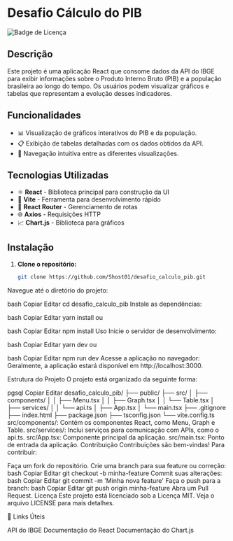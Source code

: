 # Desafio Cálculo do PIB

![Badge de Licença](https://img.shields.io/badge/licença-MIT-blue.svg)

## Descrição

Este projeto é uma aplicação React que consome dados da API do IBGE para exibir informações sobre o Produto Interno Bruto (PIB) e a população brasileira ao longo do tempo. Os usuários podem visualizar gráficos e tabelas que representam a evolução desses indicadores.

## Funcionalidades

- 📊 Visualização de gráficos interativos do PIB e da população.
- 📋 Exibição de tabelas detalhadas com os dados obtidos da API.
- 🔄 Navegação intuitiva entre as diferentes visualizações.

## Tecnologias Utilizadas

- ⚛️ **React** - Biblioteca principal para construção da UI
- 🚀 **Vite** - Ferramenta para desenvolvimento rápido
- 🔀 **React Router** - Gerenciamento de rotas
- 🌐 **Axios** - Requisições HTTP
- 📈 **Chart.js** - Biblioteca para gráficos

## Instalação

1. **Clone o repositório:**
   ```bash
   git clone https://github.com/Shost01/desafio_calculo_pib.git
Navegue até o diretório do projeto:

bash
Copiar
Editar
cd desafio_calculo_pib
Instale as dependências:

bash
Copiar
Editar
yarn install
ou

bash
Copiar
Editar
npm install
Uso
Inicie o servidor de desenvolvimento:

bash
Copiar
Editar
yarn dev
ou

bash
Copiar
Editar
npm run dev
Acesse a aplicação no navegador: Geralmente, a aplicação estará disponível em http://localhost:3000.

Estrutura do Projeto
O projeto está organizado da seguinte forma:

pgsql
Copiar
Editar
desafio_calculo_pib/
├── public/
├── src/
│   ├── components/
│   │   ├── Menu.tsx
│   │   ├── Graph.tsx
│   │   └── Table.tsx
│   ├── services/
│   │   └── api.ts
│   ├── App.tsx
│   └── main.tsx
├── .gitignore
├── index.html
├── package.json
├── tsconfig.json
└── vite.config.ts
src/components/: Contém os componentes React, como Menu, Graph e Table.
src/services/: Inclui serviços para comunicação com APIs, como o api.ts.
src/App.tsx: Componente principal da aplicação.
src/main.tsx: Ponto de entrada da aplicação.
Contribuição
Contribuições são bem-vindas! Para contribuir:

Faça um fork do repositório.
Crie uma branch para sua feature ou correção:
bash
Copiar
Editar
git checkout -b minha-feature
Commit suas alterações:
bash
Copiar
Editar
git commit -m 'Minha nova feature'
Faça o push para a branch:
bash
Copiar
Editar
git push origin minha-feature
Abra um Pull Request.
Licença
Este projeto está licenciado sob a Licença MIT. Veja o arquivo LICENSE para mais detalhes.

🔗 Links Úteis

API do IBGE
Documentação do React
Documentação do Chart.js
